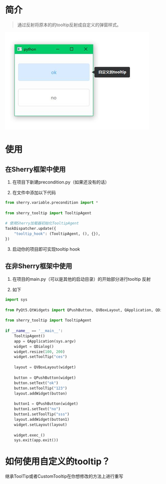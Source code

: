 

# 简介

> 通过反射将原本的的tooltip反射成自定义的弹窗样式。

![](demo.jpg)

# 使用

## 在Sherry框架中使用

1. 在项目下新建precondition.py（如果还没有的话）

2. 在文件中添加以下代码

```python
from sherry.variable.precondition import *

from sherry_tooltip import TooltipAgent

# 使用Sherry加载器初始化TooltipAgent
TaskDispatcher.update({
    "tooltip_hook": (TooltipAgent, (), {}),
})

```

3. 启动你的项目即可实现tooltip hook

## 在非Sherry框架中使用

1. 在项目的main.py（可以是其他的启动目录）的开始部分进行tooltip 反射

2. 如下

```python
import sys

from PyQt5.QtWidgets import QPushButton, QVBoxLayout, QApplication, QDialog

from sherry_tooltip import TooltipAgent

if __name__ == '__main__':
    TooltipAgent()
    app = QApplication(sys.argv)
    widget = QDialog()
    widget.resize(100, 200)
    widget.setToolTip("ces")

    layout = QVBoxLayout(widget)

    button = QPushButton(widget)
    button.setText("ok")
    button.setToolTip("123")
    layout.addWidget(button)

    button1 = QPushButton(widget)
    button1.setText("no")
    button1.setToolTip("sss")
    layout.addWidget(button1)
    widget.setLayout(layout)

    widget.exec_()
    sys.exit(app.exit())

```

# 如何使用自定义的tooltip？

继承ToolTip或者CustomTooltip在你想修改的方法上进行重写